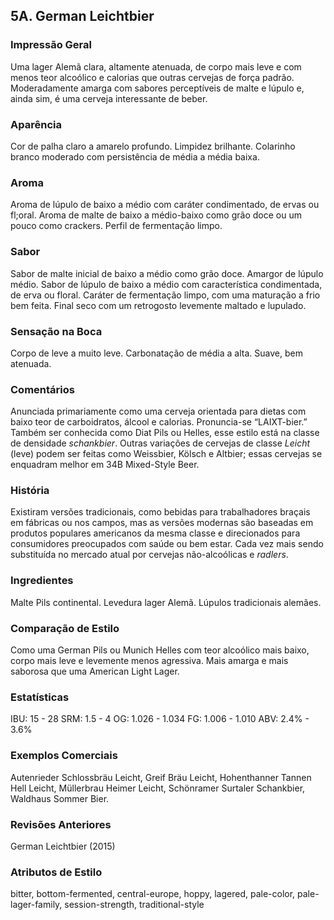 ## 5A. German Leichtbier

### Impressão Geral

Uma lager Alemã clara, altamente atenuada, de corpo mais leve e com menos teor alcoólico e calorias que outras cervejas de força padrão. Moderadamente amarga com sabores perceptíveis de malte e lúpulo e, ainda sim, é uma cerveja interessante de beber.

### Aparência

Cor de palha claro a amarelo profundo. Limpidez brilhante. Colarinho branco moderado com persistência de média a média baixa.

### Aroma

Aroma de lúpulo de baixo a médio com caráter condimentado, de ervas ou fl;oral. Aroma de malte de baixo a médio-baixo como grão doce ou um pouco como crackers. Perfil de fermentação limpo.

### Sabor

Sabor de malte inicial de baixo a médio como grão doce. Amargor de lúpulo médio. Sabor de lúpulo de baixo a médio com característica condimentada, de erva ou floral. Caráter de fermentação limpo, com uma maturação a frio bem feita. Final seco com um retrogosto levemente maltado e lupulado.

### Sensação na Boca

Corpo de leve a muito leve. Carbonatação de média a alta. Suave, bem atenuada.

### Comentários

Anunciada primariamente como uma cerveja orientada para dietas com baixo teor de carboidratos, álcool e calorias. Pronuncia-se “LAIXT-bier.” Também ser conhecida como Diat Pils ou Helles, esse estilo está na classe de densidade *schankbier*. Outras variações de cervejas de classe *Leicht* (leve) podem ser feitas como Weissbier, Kölsch e Altbier; essas cervejas se enquadram melhor em 34B Mixed-Style Beer.

### História

Existiram versões tradicionais, como bebidas para trabalhadores braçais em fábricas ou nos campos, mas as versões modernas são baseadas em produtos populares americanos da mesma classe e direcionados para consumidores preocupados com saúde ou bem estar. Cada vez mais sendo substituída no mercado atual por cervejas não-alcoólicas e *radlers*.

### Ingredientes

Malte Pils continental. Levedura lager Alemã. Lúpulos tradicionais alemães.

### Comparação de Estilo

Como uma German Pils ou Munich Helles com teor alcoólico mais baixo, corpo mais leve e levemente menos agressiva. Mais amarga e mais saborosa que uma American Light Lager.

### Estatísticas

IBU: 15 - 28
SRM: 1.5 - 4
OG: 1.026 - 1.034
FG: 1.006 - 1.010
ABV: 2.4% - 3.6%

### Exemplos Comerciais

Autenrieder Schlossbräu Leicht, Greif Bräu Leicht, Hohenthanner Tannen Hell Leicht, Müllerbrau Heimer Leicht, Schönramer Surtaler Schankbier, Waldhaus Sommer Bier.

### Revisões Anteriores

German Leichtbier (2015)

### Atributos de Estilo

bitter, bottom-fermented, central-europe, hoppy, lagered, pale-color, pale-lager-family, session-strength, traditional-style
